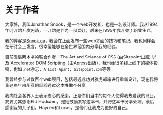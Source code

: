 # 关于作者

大家好，我叫Jonathan Snook，是一个web开发者，也是一名设计师。我从1994年时开始开发网站，一开始是作为一项爱好，后来在1999年我开始了职业生涯。

我的博客是[Snook.ca](http://snook.ca/)，我会在上面发布一些web方面的技巧和笔记。我也同样会在研讨会上发言，很幸运能够在全世界范围内分享我的经验。

目前我是两本书的联合作者：The Art and Science of CSS \(由Sitepoint出版\) 以及 Accelerated DOM Scripting（由Apress出版），我也给很多线上线下的媒体投稿，例如`.net`杂志，`A List Apart`，`Sitepoint.com`等等

我曾经参与过数百个web项目，包括最近成功对雅虎邮箱进行重新设计，现在我将我这些年来所获的经验通过这本书做个分享。

我向社会各界人士表示衷心的感谢，正是你们当中的每个人使得我热爱我的职业。我要尤其感谢Kitt Hodsden，是她鼓励我写这本书，并将这本书分享处理。最后感谢我的儿子们，Hayden和Lucas，是他们让我成为更好的自己。

